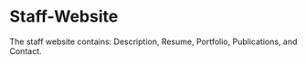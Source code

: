 # Staff-Website
The staff website contains:  Description, Resume, Portfolio, Publications, and Contact. 
